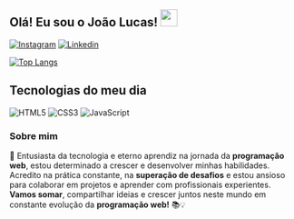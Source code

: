 <h2>Olá! Eu sou o João Lucas! <img src="https://raw.githubusercontent.com/iampavangandhi/iampavangandhi/master/gifs/Hi.gif" width="30px"></h2>

[![Instagram](https://img.shields.io/badge/Instagram-E4405F?style=for-the-badge&logo=instagram&logoColor=white
)](https://instagram.com)
[![Linkedin](https://img.shields.io/badge/LinkedIn-0077B5?style=for-the-badge&logo=linkedin&logoColor=white)](https://www.linkedin.com/in/jo%C3%A3o-lucas-570088291/)

[![Top Langs](https://github-readme-stats.vercel.app/api/top-langs/?username=joaolucasdasilva&layout=compact)](https://github.com/joaolucasdasilva/github-readme-stats)
<div>
<h2>Tecnologias do meu dia </h1>
    <img aling="center" alt="HTML5" src="https://img.shields.io/badge/HTML5-E34F26?style=for-the-badge&logo=html5&logoColor=white">
    <img aling="center" alt="CSS3" src="https://img.shields.io/badge/CSS3-1572B6?style=for-the-badge&logo=css3&logoColor=white">
    <img aling="center" alt="JavaScript" src="https://img.shields.io/badge/JavaScript-323330?style=for-the-badge&logo=javascript&logoColor=F7DF1E">
</div>
<h3>Sobre mim</h3>
<p style="text-aling: justify;">🚀 Entusiasta da tecnologia e eterno aprendiz na jornada da <strong>programação web</strong>, estou determinado a crescer e desenvolver minhas habilidades. Acredito na prática constante, na <strong>superação de desafios</strong> e estou ansioso para colaborar em projetos e aprender com profissionais experientes. <strong>Vamos somar</strong>, compartilhar ideias e crescer juntos neste mundo em constante evolução da <strong>programação web!</strong> 📚💡</p>
